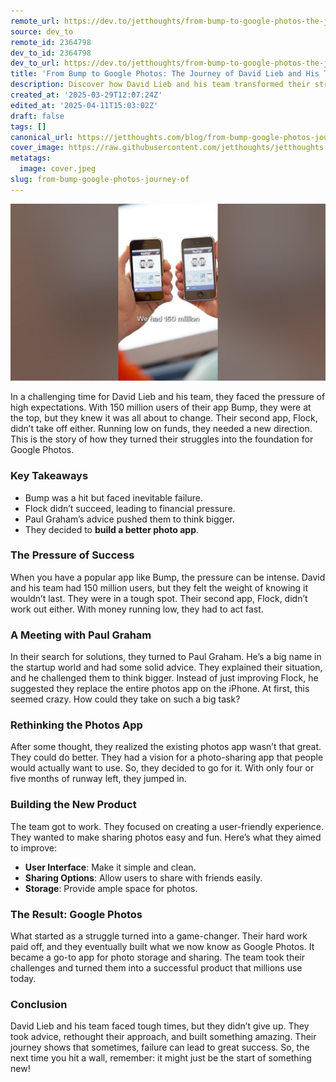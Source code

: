 ```yaml
---
remote_url: https://dev.to/jetthoughts/from-bump-to-google-photos-the-journey-of-david-lieb-and-his-team-186p
source: dev_to
remote_id: 2364798
dev_to_id: 2364798
dev_to_url: https://dev.to/jetthoughts/from-bump-to-google-photos-the-journey-of-david-lieb-and-his-team-186p
title: 'From Bump to Google Photos: The Journey of David Lieb and His Team'
description: Discover how David Lieb and his team transformed their struggles with Bump and Flock into the creation of Google Photos, a leading photo-sharing app.
created_at: '2025-03-29T12:07:24Z'
edited_at: '2025-04-11T15:03:02Z'
draft: false
tags: []
canonical_url: https://jetthoughts.com/blog/from-bump-google-photos-journey-of/
cover_image: https://raw.githubusercontent.com/jetthoughts/jetthoughts.github.io/master/content/blog/from-bump-google-photos-journey-of/cover.jpeg
metatags:
  image: cover.jpeg
slug: from-bump-google-photos-journey-of
---
```

[![From Bump to Google Photos: The Journey of David Lieb and His Team](file_0.jpg)](https://www.youtube.com/watch?v=cZ3kiEyDTCQ)

In a challenging time for David Lieb and his team, they faced the pressure of high expectations. With 150 million users of their app Bump, they were at the top, but they knew it was all about to change. Their second app, Flock, didn’t take off either. Running low on funds, they needed a new direction. This is the story of how they turned their struggles into the foundation for Google Photos.

### Key Takeaways

*   Bump was a hit but faced inevitable failure.
*   Flock didn’t succeed, leading to financial pressure.
*   Paul Graham’s advice pushed them to think bigger.
*   They decided to **build a better photo app**.

### The Pressure of Success

When you have a popular app like Bump, the pressure can be intense. David and his team had 150 million users, but they felt the weight of knowing it wouldn’t last. They were in a tough spot. Their second app, Flock, didn’t work out either. With money running low, they had to act fast.

### A Meeting with Paul Graham

In their search for solutions, they turned to Paul Graham. He’s a big name in the startup world and had some solid advice. They explained their situation, and he challenged them to think bigger. Instead of just improving Flock, he suggested they replace the entire photos app on the iPhone. At first, this seemed crazy. How could they take on such a big task?

### Rethinking the Photos App

After some thought, they realized the existing photos app wasn’t that great. They could do better. They had a vision for a photo-sharing app that people would actually want to use. So, they decided to go for it. With only four or five months of runway left, they jumped in.

### Building the New Product

The team got to work. They focused on creating a user-friendly experience. They wanted to make sharing photos easy and fun. Here’s what they aimed to improve:

*   **User Interface**: Make it simple and clean.
*   **Sharing Options**: Allow users to share with friends easily.
*   **Storage**: Provide ample space for photos.

### The Result: Google Photos

What started as a struggle turned into a game-changer. Their hard work paid off, and they eventually built what we now know as Google Photos. It became a go-to app for photo storage and sharing. The team took their challenges and turned them into a successful product that millions use today.

### Conclusion

David Lieb and his team faced tough times, but they didn’t give up. They took advice, rethought their approach, and built something amazing. Their journey shows that sometimes, failure can lead to great success. So, the next time you hit a wall, remember: it might just be the start of something new!
